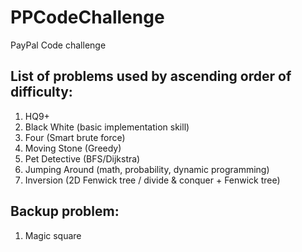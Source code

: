 # PPCodeChallenge
PayPal Code challenge

## List of problems used by ascending order of difficulty:
1. HQ9+
2. Black White (basic implementation skill)
3. Four (Smart brute force)
4. Moving Stone (Greedy)
5. Pet Detective (BFS/Dijkstra)
6. Jumping Around (math, probability, dynamic programming)
7. Inversion (2D Fenwick tree / divide & conquer + Fenwick tree)

## Backup problem:
1. Magic square
